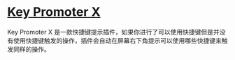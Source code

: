 # [Key Promoter X](https://plugins.jetbrains.com/plugin/9792-key-promoter-x) 

Key Promoter X 是一款快捷键提示插件，如果你进行了可以使用快捷键但是并没有使用快捷键触发的操作，插件会自动在屏幕右下角提示可以使用哪些快捷键来触发同样的操作。
